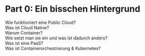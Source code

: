 # Part 0: Ein bisschen Hintergrund

Wie funktioniert eine Public Cloud?  
Was ist Cloud Native?  
Warum Container?  
Wie setzt man sie ein und was ist dadurch anders?  
Was ist eine PaaS?  
Was ist Containerorchestrierung & Kubernetes?

